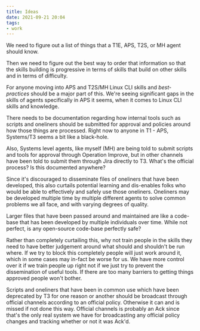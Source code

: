 ```yaml
---
title: Ideas
date: 2021-09-21 20:04
tags:
- work
---
```


We need to figure out a list of things that a T1E, APS, T2S, or MH agent should
know. 

Then we need to figure out the best way to order that information so that the
skills building is progressive in terms of skills that build on other skills
and in terms of difficulty.

For anyone moving into APS and T2S/MH Linux CLI skills and _best-practices_
should be a major part of this. We're seeing significant gaps in the skills of
agents specifically in APS it seems, when it comes to Linux CLI skills and
knowledge.

There needs to be documentation regarding how internal tools such as scripts and
oneliners should be submitted for approval and policies around how those things
are processed. Right now to anyone in T1 - APS, Systems/T3 seems a bit like a
black-hole. 

Also, Systems level agents, like myself (MH) are being told to submit scripts
and tools for approval through Operation Improve, but in other channels have
been told to submit them through Jira directly to T3. What's the official
process? Is this documented anywhere?

Since it's discouraged to disseminate files of oneliners that have been
developed, this also curtails potential learning and dis-enables folks who would
be able to effectively and safely use those oneliners. Oneliners may be
developed multiple time by multiple different agents to solve common problems we
all face, and with varying degrees of quality. 

Larger files that have been passed around and maintained are like a code-base
that has been developed by multiple individuals over time. While not perfect, is
any open-source code-base perfectly safe?

Rather than completely curtailing this, why not train people in the skills they
need to have better judgement around what should and shouldn't be run where. If
we try to block this completely people will just work around it, which in some
cases may in-fact be worse for us. We have more control over it if we train
people up right not if we just try to prevent the dissemination of useful tools. 
If there are too many barriers to getting things approved people won't bother.

Scripts and oneliners that have been in common use which have been deprecated by
T3 for one reason or another should be broadcast through official channels
according to an official policy. Otherwise it can and is missed if not done this
way. Official channels is probably an Ack since that's the only real system we
have for broadcasting any official policy changes and tracking whether or not it
was Ack'd. 


